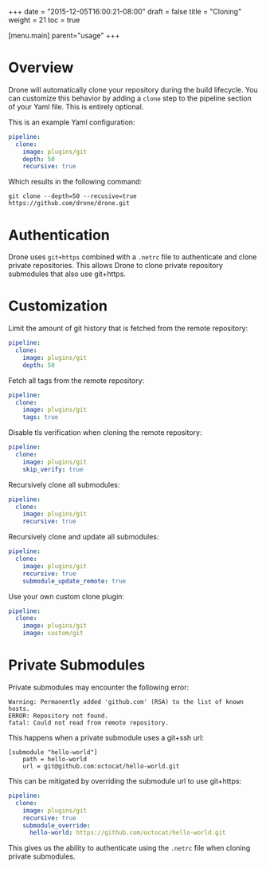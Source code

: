 +++
date = "2015-12-05T16:00:21-08:00"
draft = false
title = "Cloning"
weight = 21
toc = true

[menu.main]
	parent="usage"
+++

# Overview

Drone will automatically clone your repository during the build lifecycle. You can customize this behavior by adding a `clone` step to the pipeline section of your Yaml file. This is entirely optional.

This is an example Yaml configuration:

```yaml
pipeline:
  clone:
    image: plugins/git
    depth: 50
    recursive: true
```

Which results in the following command:

```
git clone --depth=50 --recusive=true https://github.com/drone/drone.git
```

# Authentication

Drone uses `git+https` combined with a `.netrc` file to authenticate and clone private repositories. This allows Drone to clone private repository submodules that also use git+https.

# Customization

Limit the amount of git history that is fetched from the remote repository:

```yaml
pipeline:
  clone:
    image: plugins/git
    depth: 50
```

Fetch all tags from the remote repository:

```yaml
pipeline:
  clone:
    image: plugins/git
    tags: true
```

Disable tls verification when cloning the remote repository:

```yaml
pipeline:
  clone:
    image: plugins/git
    skip_verify: true
```

Recursively clone all submodules:

```yaml
pipeline:
  clone:
    image: plugins/git
    recursive: true
```

Recursively clone and update all submodules:

```yaml
pipeline:
  clone:
    image: plugins/git
    recursive: true
    submodule_update_remote: true
```

Use your own custom clone plugin:

```yaml
pipeline:
  clone:
    image: plugins/git
    image: custom/git
```

# Private Submodules

Private submodules may encounter the following error:

```
Warning: Permanently added 'github.com' (RSA) to the list of known hosts.
ERROR: Repository not found.
fatal: Could not read from remote repository.
```

This happens when a private submodule uses a git+ssh url:

```git
[submodule "hello-world"]
    path = hello-world
    url = git@github.com:octocat/hello-world.git
```

This can be mitigated by overriding the submodule url to use git+https:

```yaml
pipeline:
  clone:
    image: plugins/git
    recursive: true
    submodule_override:
      hello-world: https://github.com/octocat/hello-world.git
```

This gives us the ability to authenticate using the `.netrc` file when cloning private submodules.
